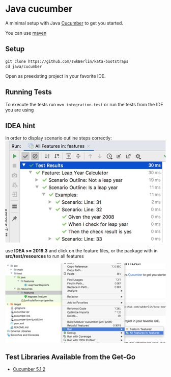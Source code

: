 # Java cucumber

A minimal setup with Java [Cucumber](https://cucumber.io/docs/guides/10-minute-tutorial/) to get you started.

You can use [maven](https://maven.apache.org/)

## Setup

    git clone https://github.com/swkBerlin/kata-bootstraps
    cd java/cucumber

Open as preexisting project in your favorite IDE.

## Running Tests

To execute the tests run `mvn integration-test` or run the tests from the IDE you are using

## IDEA hint

in order to display scenario outline steps correctly: ![](docs/feature_steps.png)

use **IDEA >= 2019.3** and click on the feature files, or the package with in **src/test/resources** to run all features

![](docs/run_all_features.png)

## Test Libraries Available from the Get-Go

- [Cucumber 5.1.2](https://github.com/cucumber/cucumber-jvm/tree/v5.1.2)

